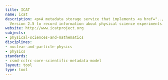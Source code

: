 ```yaml
---
title: ICAT
name: icat
description: <p>A metadata storage service that implements <a href="../standards/csmd-cclrc-core-scientific-metadata-model.html">CSMD</a>
  Version 2.5 to record information about physical science experiments.</p>
website: http://www.icatproject.org
subjects:
- physical-sciences-and-mathematics
disciplines:
- nuclear-and-particle-physics
- physics
standards:
- csmd-cclrc-core-scientific-metadata-model
layout: tool
type: tool
---
```


